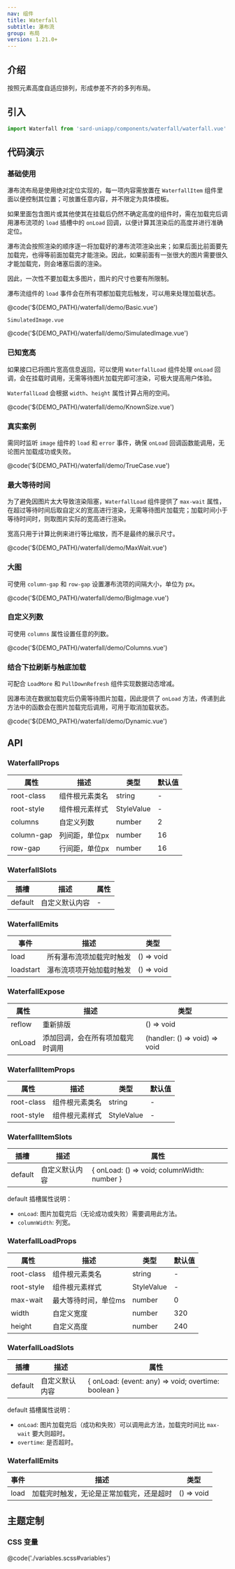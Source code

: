 ```yaml
---
nav: 组件
title: Waterfall
subtitle: 瀑布流
group: 布局
version: 1.21.0+
---
```


## 介绍

按照元素高度自适应排列，形成参差不齐的多列布局。

## 引入

```ts
import Waterfall from 'sard-uniapp/components/waterfall/waterfall.vue'
```

## 代码演示

### 基础使用

瀑布流布局是使用绝对定位实现的，每一项内容需放置在 `WaterfallItem` 组件里面以便控制其位置；可放置任意内容，并不限定为具体模板。

如果里面包含图片或其他使其在挂载后仍然不确定高度的组件时，需在加载完后调用瀑布流项的 `load` 插槽中的 `onLoad` 回调，以便计算其渲染后的高度并进行准确定位。

瀑布流会按照渲染的顺序逐一将加载好的瀑布流项渲染出来；如果后面比前面要先加载完，也得等前面加载完才能渲染。因此，如果前面有一张很大的图片需要很久才能加载完，则会堵塞后面的渲染。

因此，一次性不要加载太多图片，图片的尺寸也要有所限制。

瀑布流组件的 `load` 事件会在所有项都加载完后触发，可以用来处理加载状态。

@code('${DEMO_PATH}/waterfall/demo/Basic.vue')

`SimulatedImage.vue`

@code('${DEMO_PATH}/waterfall/demo/SimulatedImage.vue')

### 已知宽高

如果接口已将图片宽高信息返回，可以使用 `WaterfallLoad` 组件处理 `onLoad` 回调，会在挂载时调用，无需等待图片加载完即可渲染，可极大提高用户体验。

`WaterfallLoad` 会根据 `width`、`height` 属性计算占用的空间。

@code('${DEMO_PATH}/waterfall/demo/KnownSize.vue')

### 真实案例

需同时监听 `image` 组件的 `load` 和 `error` 事件，确保 `onLoad` 回调函数能调用，无论图片加载成功或失败。

@code('${DEMO_PATH}/waterfall/demo/TrueCase.vue')

### 最大等待时间

为了避免因图片太大导致渲染阻塞，`WaterfallLoad` 组件提供了 `max-wait` 属性，在超过等待时间后取自定义的宽高进行渲染，无需等待图片加载完；加载时间小于等待时间时，则取图片实际的宽高进行渲染。

宽高只用于计算比例来进行等比缩放，而不是最终的展示尺寸。

@code('${DEMO_PATH}/waterfall/demo/MaxWait.vue')

### 大图

可使用 `column-gap` 和 `row-gap` 设置瀑布流项的间隔大小，单位为 px。

@code('${DEMO_PATH}/waterfall/demo/BigImage.vue')

### 自定义列数

可使用 `columns` 属性设置任意的列数。

@code('${DEMO_PATH}/waterfall/demo/Columns.vue')

### 结合下拉刷新与触底加载

可配合 `LoadMore` 和 `PullDownRefresh` 组件实现数据动态增减。

因瀑布流在数据加载完后仍需等待图片加载，因此提供了 `onLoad` 方法，传递到此方法中的函数会在图片加载完后调用，可用于取消加载状态。

@code('${DEMO_PATH}/waterfall/demo/Dynamic.vue')

## API

### WaterfallProps

| 属性       | 描述           | 类型       | 默认值 |
| ---------- | -------------- | ---------- | ------ |
| root-class | 组件根元素类名 | string     | -      |
| root-style | 组件根元素样式 | StyleValue | -      |
| columns    | 自定义列数     | number     | 2      |
| column-gap | 列间距，单位px | number     | 16     |
| row-gap    | 行间距，单位px | number     | 16     |

### WaterfallSlots

| 插槽    | 描述           | 属性 |
| ------- | -------------- | ---- |
| default | 自定义默认内容 | -    |

### WaterfallEmits

| 事件      | 描述                     | 类型       |
| --------- | ------------------------ | ---------- |
| load      | 所有瀑布流项加载完时触发 | () => void |
| loadstart | 瀑布流项项开始加载时触发 | () => void |

### WaterfallExpose

| 属性   | 描述                             | 类型                          |
| ------ | -------------------------------- | ----------------------------- |
| reflow | 重新排版                         | () => void                    |
| onLoad | 添加回调，会在所有项加载完时调用 | (handler: () => void) => void |

### WaterfallItemProps

| 属性       | 描述           | 类型       | 默认值 |
| ---------- | -------------- | ---------- | ------ |
| root-class | 组件根元素类名 | string     | -      |
| root-style | 组件根元素样式 | StyleValue | -      |

### WaterfallItemSlots

| 插槽    | 描述           | 属性                                        |
| ------- | -------------- | ------------------------------------------- |
| default | 自定义默认内容 | { onLoad: () => void; columnWidth: number } |

default 插槽属性说明：

- `onLoad`: 图片加载完后（无论成功或失败）需要调用此方法。
- `columnWidth`: 列宽。

### WaterfallLoadProps

| 属性       | 描述                 | 类型       | 默认值 |
| ---------- | -------------------- | ---------- | ------ |
| root-class | 组件根元素类名       | string     | -      |
| root-style | 组件根元素样式       | StyleValue | -      |
| max-wait   | 最大等待时间，单位ms | number     | 0      |
| width      | 自定义宽度           | number     | 320    |
| height     | 自定义高度           | number     | 240    |

### WaterfallLoadSlots

| 插槽    | 描述           | 属性                                                |
| ------- | -------------- | --------------------------------------------------- |
| default | 自定义默认内容 | { onLoad: (event: any) => void; overtime: boolean } |

default 插槽属性说明：

- `onLoad`: 图片加载完后（成功和失败）可以调用此方法，加载完时间比 `max-wait` 要大则超时。
- `overtime`: 是否超时。

### WaterfallEmits

| 事件 | 描述                                     | 类型       |
| ---- | ---------------------------------------- | ---------- |
| load | 加载完时触发，无论是正常加载完，还是超时 | () => void |

## 主题定制

### CSS 变量

@code('./variables.scss#variables')
